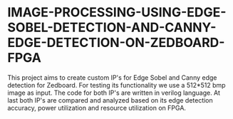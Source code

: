 # IMAGE-PROCESSING-USING-EDGE-SOBEL-DETECTION-AND-CANNY-EDGE-DETECTION-ON-ZEDBOARD-FPGA
This project aims to create custom IP's for Edge Sobel and Canny edge detection for Zedboard. For testing its functionality we use a 512*512 bmp image as input. The code for both IP's are written in verilog language. At last both IP's are compared and analyzed based on its edge detection accuracy, power utilization and resource utilization on FPGA.
